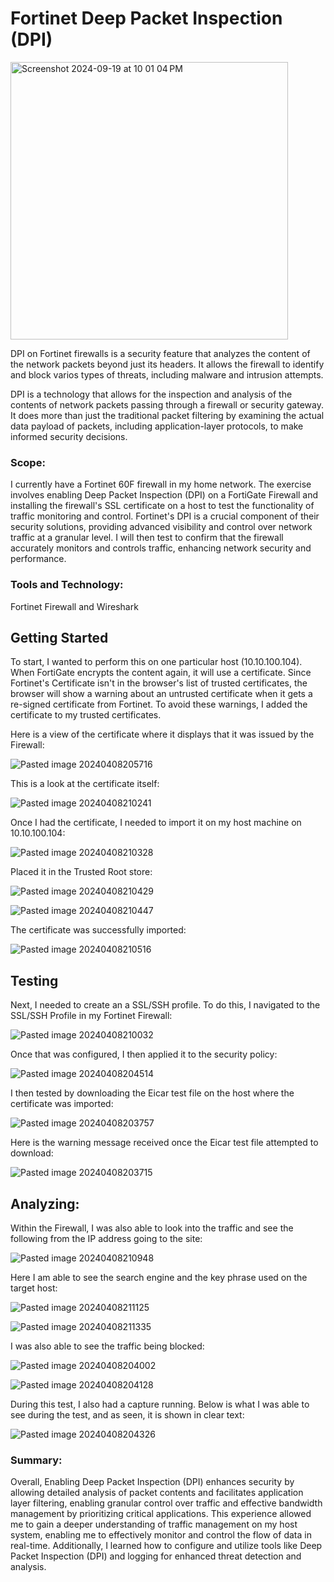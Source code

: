 # Fortinet Deep Packet Inspection (DPI)

<img width="444" alt="Screenshot 2024-09-19 at 10 01 04 PM" src="https://github.com/user-attachments/assets/793a23a6-7722-42b7-9749-a61642ac095b">

DPI on Fortinet firewalls is a security feature that analyzes the content of the network packets beyond just its headers. It allows the firewall to identify and block varios types of threats, including malware and intrusion attempts. 

DPI is a technology that allows for the inspection and analysis of the contents of network packets passing through a firewall or security gateway. It does more than just the traditional packet filtering by examining the actual data payload of packets, including application-layer protocols, to make informed security decisions.

### Scope: 

I currently have a Fortinet 60F firewall in my home network. The exercise involves enabling Deep Packet Inspection (DPI) on a FortiGate Firewall and installing the firewall's SSL certificate on a host to test the functionality of traffic monitoring and control.  Fortinet's DPI is a crucial component of their security solutions, providing advanced visibility and control over network traffic at a granular level. I will then test to confirm that the firewall accurately monitors and controls traffic, enhancing network security and performance.

### Tools and Technology:

Fortinet Firewall and Wireshark

## Getting Started

To start, I wanted to perform this on one particular host (10.10.100.104). When FortiGate encrypts the content again, it will use a certificate. Since Fortinet's Certificate isn't in the browser's list of trusted certificates, the browser will show a warning about an untrusted certificate when it gets a re-signed certificate from Fortinet. To avoid these warnings, I added the certificate to my trusted certificates.

Here is a view of the certificate where it displays that it was issued by the Firewall:

![Pasted image 20240408205716](https://github.com/lm3nitro/Projects/assets/55665256/3e50b6ba-2ea5-43aa-a66b-bd6ec51b831d)

This is a look at the certificate itself:

![Pasted image 20240408210241](https://github.com/lm3nitro/Projects/assets/55665256/0e9282bc-4438-4d1c-a650-58cd519ad424)

Once I had the certificate, I needed to import it on my host machine on 10.10.100.104:

![Pasted image 20240408210328](https://github.com/lm3nitro/Projects/assets/55665256/c3793602-1a0c-4be9-8486-d6148688893a)

Placed it in the Trusted Root store:

![Pasted image 20240408210429](https://github.com/lm3nitro/Projects/assets/55665256/2afe225f-b4ec-4b43-922b-bef16b50043d)

![Pasted image 20240408210447](https://github.com/lm3nitro/Projects/assets/55665256/6da1b25c-7b55-43c1-99e5-8195593bb79f)

The certificate was successfully imported:

![Pasted image 20240408210516](https://github.com/lm3nitro/Projects/assets/55665256/e6020fc3-4ff1-4b6d-a888-332ff4794c6c)

## Testing
Next, I needed to create an a SSL/SSH profile. To do this, I navigated to the SSL/SSH Profile in my Fortinet Firewall:

![Pasted image 20240408210032](https://github.com/lm3nitro/Projects/assets/55665256/9c4409a7-cfa5-4b4a-bec0-862a661836d4)

Once that was configured, I then applied it to the security policy:

![Pasted image 20240408204514](https://github.com/lm3nitro/Projects/assets/55665256/48def19c-e288-4b4c-b52c-04b78891362f)

I then tested by downloading the Eicar test file on the host where the certificate was imported:

![Pasted image 20240408203757](https://github.com/lm3nitro/Projects/assets/55665256/5403cb29-8582-4552-8d8a-067dffb57b37)

Here is the warning message received once the Eicar test file attempted to download:

![Pasted image 20240408203715](https://github.com/lm3nitro/Projects/assets/55665256/537f0304-b0f0-4f53-bf73-03bd524c67f0)

## Analyzing:

Within the Firewall, I was also able to look into the traffic and see the following from the IP address going to the site:

![Pasted image 20240408210948](https://github.com/lm3nitro/Projects/assets/55665256/29be7fee-5420-40b8-86b8-32bc6632975f)

Here I am able to see the search engine and the key phrase used on the target host:

![Pasted image 20240408211125](https://github.com/lm3nitro/Projects/assets/55665256/9200e777-5fe2-4306-9234-f97ad45df5f2)

![Pasted image 20240408211335](https://github.com/lm3nitro/Projects/assets/55665256/4f1fe32d-010b-4b3f-bceb-180ee57e6087)

I was also able to see the traffic being blocked:

![Pasted image 20240408204002](https://github.com/lm3nitro/Projects/assets/55665256/a7340920-6959-444d-b150-16d5310b90cc)

![Pasted image 20240408204128](https://github.com/lm3nitro/Projects/assets/55665256/52ce4a3d-1796-415f-93b0-9d660d7cdb78)

During this test, I also had a capture running. Below is what I was able to see during the test, and as seen, it is shown in clear text:

![Pasted image 20240408204326](https://github.com/lm3nitro/Projects/assets/55665256/3a46abe3-e332-4f23-af3b-1c15bfa9fcf3)

### Summary:

Overall, Enabling Deep Packet Inspection (DPI) enhances security by allowing detailed analysis of packet contents and facilitates application layer filtering, enabling granular control over traffic and effective bandwidth management by prioritizing critical applications. This experience allowed me to gain a deeper understanding of traffic management on my host system, enabling me to effectively monitor and control the flow of data in real-time. Additionally, I learned how to configure and utilize tools like Deep Packet Inspection (DPI) and logging for enhanced threat detection and analysis. 


